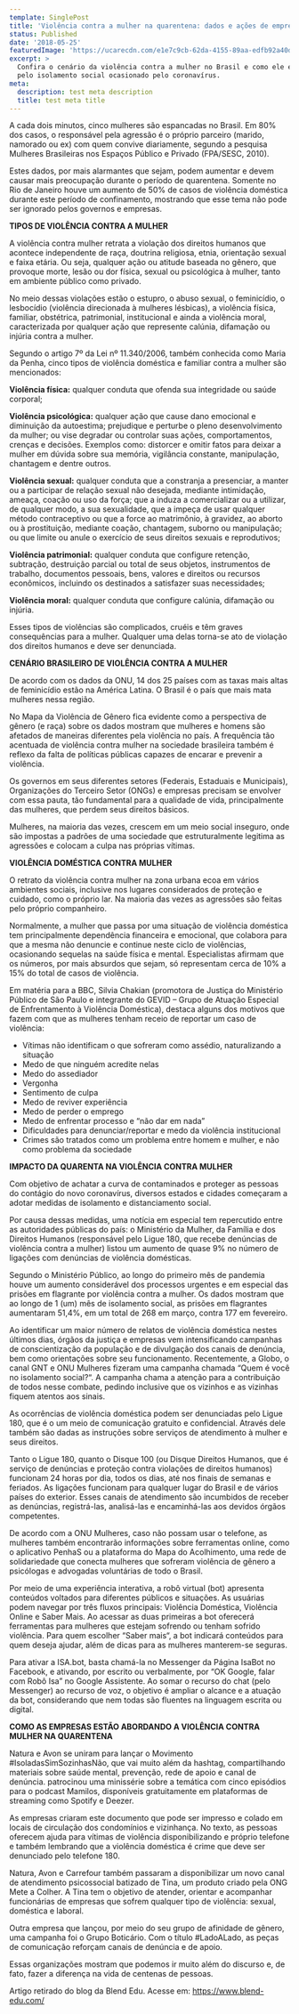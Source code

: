 ```yaml
---
template: SinglePost
title: 'Violência contra a mulher na quarentena: dados e ações de empresas'
status: Published
date: '2018-05-25'
featuredImage: 'https://ucarecdn.com/e1e7c9cb-62da-4155-89aa-edfb92a40d84/'
excerpt: >
  Confira o cenário da violência contra a mulher no Brasil e como ele é agravado
  pelo isolamento social ocasionado pelo coronavírus.
meta:
  description: test meta description
  title: test meta title
---
```

A cada dois minutos, cinco mulheres são espancadas no Brasil. Em 80% dos casos, o responsável pela agressão é o próprio parceiro (marido, namorado ou ex) com quem convive diariamente, segundo a pesquisa Mulheres Brasileiras nos Espaços Público e Privado (FPA/SESC, 2010).

Estes dados, por mais alarmantes que sejam, podem aumentar e devem causar mais preocupação durante o período de quarentena. Somente no Rio de Janeiro houve um aumento de 50% de casos de violência doméstica durante este período de confinamento, mostrando que esse tema não pode ser ignorado pelos governos e empresas.

**TIPOS DE VIOLÊNCIA CONTRA A MULHER**

A violência contra mulher retrata a violação dos direitos humanos que acontece independente de raça, doutrina religiosa, etnia, orientação sexual e faixa etária. Ou seja, qualquer ação ou atitude baseada no gênero, que provoque morte, lesão ou dor física, sexual ou psicológica à mulher, tanto em ambiente público como privado.

No meio dessas violações estão o estupro, o abuso sexual, o feminicídio, o lesbocídio (violência direcionada à mulheres lésbicas), a violência física, familiar, obstétrica, patrimonial, institucional e ainda a violência moral, caracterizada por qualquer ação que represente calúnia, difamação ou injúria contra a mulher.

Segundo o artigo 7º da Lei nº 11.340/2006, também conhecida como Maria da Penha, cinco tipos de violência doméstica e familiar contra a mulher são mencionados:

**Violência física:** qualquer conduta que ofenda sua integridade ou saúde corporal;

**Violência psicológica:** qualquer ação que cause dano emocional e diminuição da autoestima; prejudique e perturbe o pleno desenvolvimento da mulher; ou vise degradar ou controlar suas ações, comportamentos, crenças e decisões. Exemplos como: distorcer e omitir fatos para deixar a mulher em dúvida sobre sua memória, vigilância constante, manipulação, chantagem e dentre outros.

**Violência sexual:** qualquer conduta que a constranja a presenciar, a manter ou a participar de relação sexual não desejada, mediante intimidação, ameaça, coação ou uso da força; que a induza a comercializar ou a utilizar, de qualquer modo, a sua sexualidade, que a impeça de usar qualquer método contraceptivo ou que a force ao matrimônio, à gravidez, ao aborto ou à prostituição, mediante coação, chantagem, suborno ou manipulação; ou que limite ou anule o exercício de seus direitos sexuais e reprodutivos;

**Violência patrimonial:** qualquer conduta que configure retenção, subtração, destruição parcial ou total de seus objetos, instrumentos de trabalho, documentos pessoais, bens, valores e direitos ou recursos econômicos, incluindo os destinados a satisfazer suas necessidades;

**Violência moral:** qualquer conduta que configure calúnia, difamação ou injúria.

Esses tipos de violências são complicados, cruéis e têm graves consequências para a mulher. Qualquer uma delas torna-se ato de violação dos direitos humanos e deve ser denunciada.

**CENÁRIO BRASILEIRO DE VIOLÊNCIA CONTRA A MULHER**

De acordo com os dados da ONU, 14 dos 25 países com as taxas mais altas de feminicídio estão na América Latina. O Brasil é o país que mais mata mulheres nessa região.

No Mapa da Violência de Gênero fica evidente como a perspectiva de gênero (e raça) sobre os dados mostram que mulheres e homens são afetados de maneiras diferentes pela violência no país. A frequência tão acentuada de violência contra mulher na sociedade brasileira também é reflexo da falta de políticas públicas capazes de encarar e prevenir a violência. 

Os governos em seus diferentes setores (Federais, Estaduais e Municipais), Organizações do Terceiro Setor (ONGs) e empresas precisam se envolver com essa pauta, tão fundamental para a qualidade de vida, principalmente das mulheres, que perdem seus direitos básicos.

Mulheres, na maioria das vezes, crescem em um meio social inseguro, onde são impostas a padrões de uma sociedade que estruturalmente legitima as agressões e colocam a culpa nas próprias vítimas.

**VIOLÊNCIA DOMÉSTICA CONTRA MULHER**

O retrato da violência contra mulher na zona urbana ecoa em vários ambientes sociais, inclusive nos lugares considerados de proteção e cuidado, como o próprio lar. Na maioria das vezes as agressões são feitas pelo próprio companheiro. 

Normalmente, a mulher que passa por uma situação de violência doméstica tem principalmente dependência financeira e emocional, que colabora para que a mesma não denuncie e continue neste ciclo de violências, ocasionando sequelas na saúde física e mental. Especialistas afirmam que os números, por mais absurdos que sejam, só representam cerca de 10% a 15% do total de casos de violência. 

Em matéria para a BBC, Silvia Chakian (promotora de Justiça do Ministério Público de São Paulo e integrante do GEVID – Grupo de Atuação Especial de Enfrentamento à Violência Doméstica), destaca alguns dos motivos que fazem com que as mulheres tenham receio de reportar um caso de violência:

* Vítimas não identificam o que sofreram como assédio, naturalizando a situação
* Medo de que ninguém acredite nelas
* Medo do assediador
* Vergonha
* Sentimento de culpa
* Medo de reviver experiência
* Medo de perder o emprego
* Medo de enfrentar processo e “não dar em nada”
* Dificuldades para denunciar/reportar e medo da violência institucional
* Crimes são tratados como um problema entre homem e mulher, e não como problema da sociedade

**IMPACTO DA QUARENTA NA VIOLÊNCIA CONTRA MULHER**

Com objetivo de achatar a curva de contaminados e proteger as pessoas do contágio do novo coronavírus, diversos estados e cidades começaram a adotar medidas de isolamento e distanciamento social. 

Por causa dessas medidas, uma notícia em especial tem repercutido entre as autoridades públicas do país: o Ministério da Mulher, da Família e dos Direitos Humanos (responsável pelo Ligue 180, que recebe denúncias de violência contra a mulher) listou um aumento de quase 9% no número de ligações com denúncias de violência domésticas.

Segundo o Ministério Público, ao longo do primeiro mês de pandemia houve um aumento considerável dos processos urgentes e em especial das prisões em flagrante por violência contra a mulher. Os dados mostram que ao longo de 1 (um) mês de isolamento social, as prisões em flagrantes aumentaram 51,4%, em um total de 268 em março, contra 177 em fevereiro.

Ao identificar um maior número de relatos de violência doméstica nestes últimos dias, órgãos da justiça e empresas vem intensificando campanhas de conscientização da população e de divulgação dos canais de denúncia, bem como orientações sobre seu funcionamento. Recentemente, a  Globo, o canal GNT e ONU Mulheres fizeram uma campanha chamada “Quem é você no isolamento social?“.  A campanha chama a atenção para a contribuição de todos nesse combate, pedindo inclusive que os vizinhos e as vizinhas fiquem atentos aos sinais.

As ocorrências de violência doméstica podem ser denunciadas pelo Ligue 180, que é o um meio de comunicação gratuito e confidencial. Através dele também são dadas as instruções sobre serviços de atendimento à mulher e seus direitos.

Tanto o Ligue 180, quanto o Disque 100 (ou Disque Direitos Humanos, que é serviço de denúncias e proteção contra violações de direitos humanos) funcionam 24 horas por dia, todos os dias, até nos finais de semanas e feriados. As ligações funcionam para qualquer lugar do Brasil e de vários países do exterior. Esses canais de atendimento são incumbidos de receber as denúncias, registrá-las, analisá-las e encaminhá-las aos devidos órgãos competentes.

De acordo com a ONU Mulheres, caso não possam usar o telefone, as mulheres também encontrarão informações sobre ferramentas online, como o aplicativo PenhaS ou a plataforma  do Mapa do Acolhimento, uma rede de solidariedade que conecta mulheres que sofreram violência de gênero a psicólogas e advogadas voluntárias de todo o Brasil.

Por meio de uma experiência interativa, a robô virtual (bot) apresenta conteúdos voltados para diferentes públicos e situações. As usuárias podem navegar por três fluxos principais: Violência Doméstica, Violência Online e Saber Mais. Ao acessar as duas primeiras a bot oferecerá ferramentas para mulheres que estejam sofrendo ou tenham sofrido violência. Para quem escolher “Saber mais“, a bot indicará conteúdos para quem deseja ajudar, além de dicas para as mulheres manterem-se seguras.

Para ativar a ISA.bot, basta chamá-la no Messenger da Página IsaBot no Facebook, e ativando, por escrito ou verbalmente, por “OK Google, falar com Robô Isa” no Google Assistente. Ao somar o recurso do chat (pelo Messenger) ao recurso de voz, o objetivo é ampliar o alcance e a atuação da bot, considerando que nem todas são fluentes na linguagem escrita ou digital.

**COMO AS EMPRESAS ESTÃO ABORDANDO A VIOLÊNCIA CONTRA MULHER NA QUARENTENA**

Natura e Avon se uniram para lançar o Movimento #IsoladasSimSozinhasNão, que vai muito além da hashtag, compartilhando materiais sobre saúde mental, prevenção, rede de apoio e canal de denúncia. patrocinou uma minissérie sobre a temática com cinco episódios para o podcast Mamilos, disponíveis gratuitamente em plataformas de streaming como Spotify e Deezer.

As empresas criaram este documento que pode ser impresso e colado em locais de circulação dos condomínios e vizinhança. No texto, as pessoas oferecem ajuda para vítimas de violência disponibilizando e próprio telefone e também lembrando que a violência doméstica é crime que deve ser denunciado pelo telefone 180.

Natura, Avon e Carrefour também passaram a disponibilizar um novo canal de atendimento psicossocial batizado de Tina, um produto criado pela ONG Mete a Colher. A Tina tem o objetivo de atender, orientar e acompanhar funcionárias de empresas que sofrem qualquer tipo de violência: sexual, doméstica e laboral.

Outra empresa que lançou, por meio do seu grupo de afinidade de gênero, uma campanha foi o Grupo Boticário. Com o título #LadoALado, as peças de comunicação reforçam canais de denúncia e de apoio.

Essas organizações mostram que podemos ir muito além do discurso e, de fato, fazer a diferença na vida de centenas de pessoas.

Artigo retirado do blog da Blend Edu. Acesse em: https://www.blend-edu.com/
